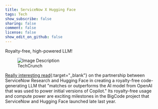 ```yaml
---
title: ServiceNow X Hugging Face
tags: Tech
show_subscribe: false
sharing: false
comment: false
license: false
show_edit_on_github: false
---
```


Royalty-free, high-powered LLM!

<!--more-->

<figure class="post-figure">
  <img src="/assets/img/servicenowxhuggingface.jpg" alt="Image Description" class="GCB-img">
  <figcaption>TechCrunch</figcaption>
</figure>

[Really interesting read]([https://www.ft.com/content/e53e4b14-4653-4b6e-a72f-d50f75e97cb7](https://techcrunch.com/2023/05/04/hugging-face-and-servicenow-release-a-free-code-generating-model/)){:target="_blank"}  on the partnership between ServiceNow Research and Hugging Face in creating a royalty-free code-generating LLM that "matches or outperforms the AI model from OpenAI that was used to power initial versions of Copilot." Its royalty-free usage and compute power are exciting milestones in the BigCode project that ServiceNow and Hugging Face launched late last year.
